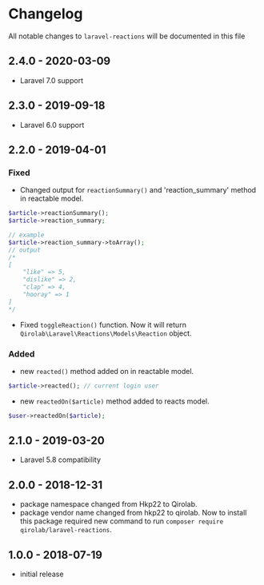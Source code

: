 # Changelog

All notable changes to `laravel-reactions` will be documented in this file

## 2.4.0 - 2020-03-09
- Laravel 7.0 support

## 2.3.0 - 2019-09-18
- Laravel 6.0 support

## 2.2.0 - 2019-04-01

### Fixed
- Changed output for `reactionSummary()` and 'reaction_summary' method in reactable model.
```php
$article->reactionSummary();
$article->reaction_summary;

// example
$article->reaction_summary->toArray();
// output
/*
[
    "like" => 5,
    "dislike" => 2,
    "clap" => 4,
    "hooray" => 1
]
*/
```
- Fixed `toggleReaction()` function. Now it will return `Qirolab\Laravel\Reactions\Models\Reaction` object.

### Added
- new `reacted()` method added on in reactable model.
```php
$article->reacted(); // current login user
```
- new `reactedOn($article)` method added to reacts model.
```php
$user->reactedOn($article);
```

## 2.1.0 - 2019-03-20

- Laravel 5.8 compatibility

## 2.0.0 - 2018-12-31

- package namespace changed from Hkp22 to Qirolab.
- package vendor name changed from hkp22 to qirolab. Now to install this package required new command to run `composer require qirolab/laravel-reactions`.


## 1.0.0 - 2018-07-19

- initial release


